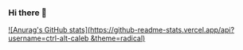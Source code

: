 ### Hi there 👋

[![Anurag's GitHub stats](https://github-readme-stats.vercel.app/api?username=ctrl-alt-caleb &theme=radical)](https://github.com/anuraghazra/github-readme-stats)

